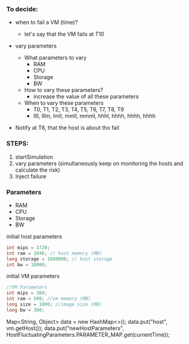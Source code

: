
### To decide:
- when to fail a VM (time)?
  - let's say that the VM fails at T10
- vary parameters
  - What parameters to vary
    - RAM
    - CPU
    - Storage
    - BW
  - How to vary these parameters?
    - increase the value of all these parameters
  - When to vary these parameters
    - T0,   T1,   T2,   T3,   T4,   T5,   T6,   T7,   T8, T9
    - llll, lllm, lmll, mmll, mmml, hhhl, hhhh, hhhh, hhhh  

- Notify at T6, that the host is about tho fail

### STEPS:

1. startSimulation
2. vary parameters (simultaneously keep on monitoring the hosts and calculate the risk)
3. Inject failure


### Parameters

- RAM
- CPU
- Storage
- BW


initial host parameters
```java
int mips = 3720;
int ram = 2048; // host memory (MB)
long storage = 1000000; // host storage
int bw = 10000;
```

initial VM parameters

```java
//VM Parameters
int mips = 360;
int ram = 500; //vm memory (MB)
long size = 1000; //image size (MB)
long bw = 300;
```





Map<String, Object> data = new HashMap<>();
data.put("host", vm.getHost());
data.put("newHostParameters", HostFluctuatingParameters.PARAMETER_MAP.get(currentTime));